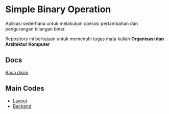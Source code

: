 # Simple Binary Operation

Aplikasi sederhana untuk melakukan operasi pertambahan dan pengurangan bilangan biner.

Repository ini bertujuan untuk memenuhi tugas mata kuliah **Organisasi dan Arsitektur Komputer**


## Docs

[Baca disini](docs/README.md) 

## Main Codes

- [Layout](app/src/main/res/layout/activity_main.xml)
- [Backend](app/src/main/java/com/bangdpz/binercount/MainActivity.kt)
